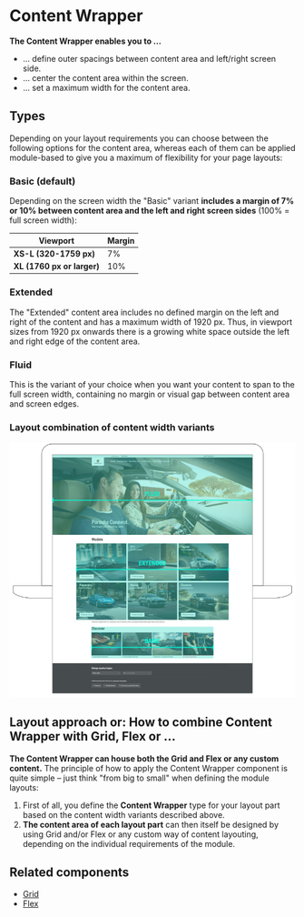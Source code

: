 # Content Wrapper

**The Content Wrapper enables you to …**

- … define outer spacings between content area and left/right screen side.
- … center the content area within the screen.
- … set a maximum width for the content area.

<TableOfContents></TableOfContents>

## Types

Depending on your layout requirements you can choose between the following options for the content area, whereas each of
them can be applied module-based to give you a maximum of flexibility for your page layouts:

### Basic (default)

Depending on the screen width the "Basic" variant **includes a margin of 7% or 10% between content area and the left and
right screen sides** (100% = full screen width):

| **Viewport**               | **Margin** |
| -------------------------- | ---------- |
| **XS-L (320-1759 px)**     | 7%         |
| **XL (1760 px or larger)** | 10%        |

### Extended

The "Extended" content area includes no defined margin on the left and right of the content and has a maximum width of
1920 px. Thus, in viewport sizes from 1920 px onwards there is a growing white space outside the left and right edge of
the content area.

### Fluid

This is the variant of your choice when you want your content to span to the full screen width, containing no margin or
visual gap between content area and screen edges.

### Layout combination of content width variants

![Content Wrapper with Fluid safe zone](assets/content-wrapper-width-variants.png)

## Layout approach or: How to combine Content Wrapper with Grid, Flex or …

**The Content Wrapper can house both the Grid and Flex or any custom content.** The principle of how to apply the
Content Wrapper component is quite simple – just think "from big to small" when defining the module layouts:

1. First of all, you define the **Content Wrapper** type for your layout part based on the content width variants
   described above.
2. **The content area of each layout part** can then itself be designed by using Grid and/or Flex or any custom way of
   content layouting, depending on the individual requirements of the module.

## Related components

- [Grid](components/grid)
- [Flex](components/flex)
